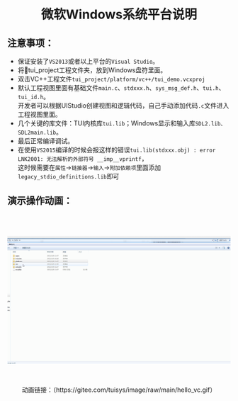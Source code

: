 <h1 align="center"> 微软Windows系统平台说明 </h1>

## 注意事项：
* 保证安装了`VS2013`或者以上平台的`Visual Studio`。
* 将:file_folder:tui_project工程文件夹，放到Windows盘符里面。
* 双击VC++工程文件`tui_project/platform/vc++/tui_demo.vcxproj`
* 默认工程视图里面有基础文件`main.c`、`stdxxx.h`、`sys_msg_def.h`、`tui.h`、`tui_id.h`。<br>
开发者可以根据UIStudio创建视图和逻辑代码，自己手动添加代码`.c`文件进入工程视图里面。
* 几个关键的库文件：TUI内核库`tui.lib`；Windows显示和输入库`SDL2.lib、SDL2main.lib`。
* 最后正常编译调试。
* 在使用`VS2015`编译的时候会报这样的错误`tui.lib(stdxxx.obj) : error LNK2001: 无法解析的外部符号 __imp__vprintf`，<br>
这时候需要在`属性`->`链接器`->`输入`->`附加依赖项`里面添加`legacy_stdio_definitions.lib`即可

## 演示操作动画：
<br>
<br>
<p align="center">
<img src="https://raw.githubusercontent.com/TUISYS/image/main/hello_vc.gif">
</p>
<br>
<p align="center">
动画链接：（https://gitee.com/tuisys/image/raw/main/hello_vc.gif）
</p>

